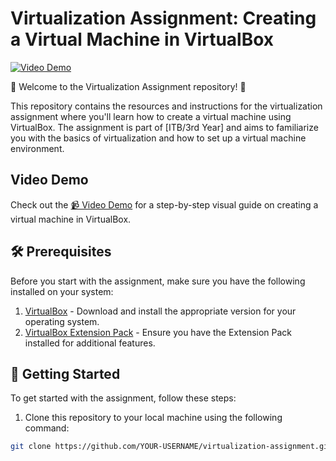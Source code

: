 # Virtualization Assignment: Creating a Virtual Machine in VirtualBox

[![Video Demo](https://img.shields.io/badge/Watch%20the%20Video%20Demo-red)](https://drive.google.com/file/d/1xIxmvK7KV7GxQti_OZZFHZQpy3eJHqcO/view?usp=sharing)

🚀 Welcome to the Virtualization Assignment repository! 🚀

This repository contains the resources and instructions for the virtualization assignment where you'll learn how to create a virtual machine using VirtualBox. The assignment is part of [ITB/3rd Year] and aims to familiarize you with the basics of virtualization and how to set up a virtual machine environment.

## Video Demo

Check out the [📹 Video Demo](https://drive.google.com/file/d/1xIxmvK7KV7GxQti_OZZFHZQpy3eJHqcO/view?usp=sharing) for a step-by-step visual guide on creating a virtual machine in VirtualBox.

## 🛠 Prerequisites

Before you start with the assignment, make sure you have the following installed on your system:

1. [VirtualBox](https://www.virtualbox.org/) - Download and install the appropriate version for your operating system.
2. [VirtualBox Extension Pack](https://www.virtualbox.org/wiki/Downloads) - Ensure you have the Extension Pack installed for additional features.

## 🚀 Getting Started

To get started with the assignment, follow these steps:

1. Clone this repository to your local machine using the following command:

```bash
git clone https://github.com/YOUR-USERNAME/virtualization-assignment.git
